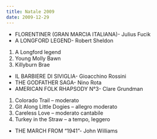 ```yaml
---
title: Natale 2009
date: 2009-12-29
---
```

  * FLORENTINER (GRAN MARCIA ITALIANA)- Julius Fucik
  * A LONGFORD LEGEND- Robert Sheldon

  1. A Longford legend
  2. Young Molly Bawn
  3. Killyburn Brae

  * IL BARBIERE DI SIVIGLIA- Gioacchino Rossini
  * THE GODFATHER SAGA- Nino Rota
  * AMERICAN FOLK RHAPSODY N°3- Clare Grundman

  1. Colorado Trail &#8211; moderato
  2. Git Along Little Dogies &#8211; allegro moderato
  3. Careless Love &#8211; moderato cantabile
  4. Turkey in the Straw &#8211; a tempo, leggero

  * THE MARCH FROM “1941”- John Williams